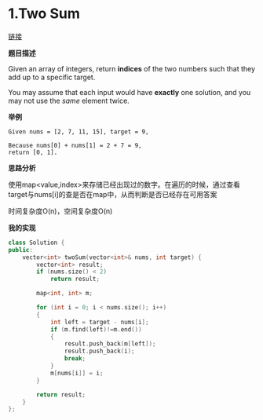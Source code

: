 # 1.Two Sum

[链接](https://leetcode.com/problems/two-sum/description/)

**题目描述**

Given an array of integers, return **indices** of the two numbers such that they add up to a specific target.

You may assume that each input would have **exactly** one solution, and you may not use the *same* element twice.

**举例**

```
Given nums = [2, 7, 11, 15], target = 9,

Because nums[0] + nums[1] = 2 + 7 = 9,
return [0, 1].
```

**思路分析**

使用map<value,index>来存储已经出现过的数字。在遍历的时候，通过查看target与nums[i]的查是否在map中，从而判断是否已经存在可用答案

时间复杂度O(n)，空间复杂度O(n)

**我的实现**

```c++
class Solution {
public:
	vector<int> twoSum(vector<int>& nums, int target) {
        vector<int> result;
		if (nums.size() < 2)
			return result;

		map<int, int> m;

		for (int i = 0; i < nums.size(); i++)
		{
			int left = target - nums[i];
			if (m.find(left)!=m.end())
			{
				result.push_back(m[left]);
                result.push_back(i);
                break;
			}
			m[nums[i]] = i;
		}

		return result;
	}
};
```

